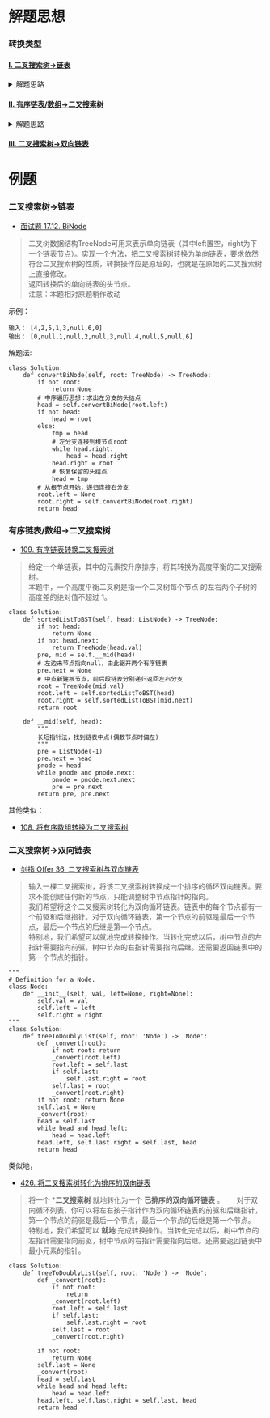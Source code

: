 # 解题思想
### 转换类型
#### [I. 二叉搜索树->链表](#二叉搜索树->链表)
<details>
<summary>解题思路</summary>
    
1). 求出左分支的头结点`head`
    
2). 从左分支的头结点开始，遍历寻找到根节点`root`

3). 左分支和根节点连接，还原左分支的头结点`head`

4). 递归作业右分支

</details>

#### [II. 有序链表/数组->二叉搜索树](#有序链表/数组->二叉搜索树)
<details>
<summary>解题思路</summary>

1). 找到数组中点，或者**长短指针法**找到有序链表中点

2). 以中点新建根节点`root`，并将数组/链表锯开前后两段

3). 以前半段递归返回根节点`root`的左分支，后半段返回根节点`root`的右分支

</details>

#### [III. 二叉搜索树->双向链表](#二叉搜索树->双向链表)


# 例题
### 二叉搜索树->链表
- [面试题 17.12. BiNode](https://leetcode-cn.com/problems/binode-lcci/)
> 二叉树数据结构TreeNode可用来表示单向链表（其中left置空，right为下一个链表节点）。实现一个方法，把二叉搜索树转换为单向链表，要求依然符合二叉搜索树的性质，转换操作应是原址的，也就是在原始的二叉搜索树上直接修改。     
返回转换后的单向链表的头节点。     
注意：本题相对原题稍作改动

示例：
```shell
输入： [4,2,5,1,3,null,6,0]
输出： [0,null,1,null,2,null,3,null,4,null,5,null,6]
```
解题法:
```python3
class Solution:
    def convertBiNode(self, root: TreeNode) -> TreeNode:
        if not root:
            return None
        # 中序遍历思想：求出左分支的头结点
        head = self.convertBiNode(root.left)
        if not head:
            head = root
        else:
            tmp = head
            # 左分支连接到根节点root
            while head.right:
                head = head.right
            head.right = root
            # 恢复保留的头结点
            head = tmp
        # 从根节点开始，递归连接右分支
        root.left = None
        root.right = self.convertBiNode(root.right)
        return head
```

### 有序链表/数组->二叉搜索树
- [109. 有序链表转换二叉搜索树](https://leetcode-cn.com/problems/convert-sorted-list-to-binary-search-tree/)
> 给定一个单链表，其中的元素按升序排序，将其转换为高度平衡的二叉搜索树。     
本题中，一个高度平衡二叉树是指一个二叉树每个节点 的左右两个子树的高度差的绝对值不超过 1。

```python3
class Solution:
    def sortedListToBST(self, head: ListNode) -> TreeNode:
        if not head:
            return None
        if not head.next:
            return TreeNode(head.val)
        pre, mid = self.__mid(head)
        # 左边未节点指向null，由此锯开两个有序链表
        pre.next = None
        # 中点新建根节点，前后段链表分别递归返回左右分支
        root = TreeNode(mid.val)
        root.left = self.sortedListToBST(head)
        root.right = self.sortedListToBST(mid.next)
        return root

    def __mid(self, head):
        """
        长短指针法，找到链表中点(偶数节点时偏左)
        """
        pre = ListNode(-1)
        pre.next = head
        pnode = head
        while pnode and pnode.next:
            pnode = pnode.next.next
            pre = pre.next
        return pre, pre.next
```
其他类似：

- [108. 将有序数组转换为二叉搜索树](https://leetcode-cn.com/problems/convert-sorted-array-to-binary-search-tree/)

### 二叉搜索树->双向链表
- [剑指 Offer 36. 二叉搜索树与双向链表](https://leetcode-cn.com/problems/er-cha-sou-suo-shu-yu-shuang-xiang-lian-biao-lcof/)
> 输入一棵二叉搜索树，将该二叉搜索树转换成一个排序的循环双向链表。要求不能创建任何新的节点，只能调整树中节点指针的指向。   
我们希望将这个二叉搜索树转化为双向循环链表。链表中的每个节点都有一个前驱和后继指针。对于双向循环链表，第一个节点的前驱是最后一个节点，最后一个节点的后继是第一个节点。    
特别地，我们希望可以就地完成转换操作。当转化完成以后，树中节点的左指针需要指向前驱，树中节点的右指针需要指向后继。还需要返回链表中的第一个节点的指针。

```python3
"""
# Definition for a Node.
class Node:
    def __init__(self, val, left=None, right=None):
        self.val = val
        self.left = left
        self.right = right
"""
class Solution:
    def treeToDoublyList(self, root: 'Node') -> 'Node':
        def _convert(root):
            if not root: return
            _convert(root.left)
            root.left = self.last
            if self.last:
                self.last.right = root
            self.last = root
            _convert(root.right)
        if not root: return None
        self.last = None
        _convert(root)
        head = self.last
        while head and head.left:
            head = head.left
        head.left, self.last.right = self.last, head
        return head
```
类似地，
- [426. 将二叉搜索树转化为排序的双向链表](https://leetcode-cn.com/problems/convert-binary-search-tree-to-sorted-doubly-linked-list/)
> 将一个 ***二叉搜索树** 就地转化为一个 **已排序的双向循环链表** 。　　
对于双向循环列表，你可以将左右孩子指针作为双向循环链表的前驱和后继指针，第一个节点的前驱是最后一个节点，最后一个节点的后继是第一个节点。   
特别地，我们希望可以 **就地** 完成转换操作。当转化完成以后，树中节点的左指针需要指向前驱，树中节点的右指针需要指向后继。还需要返回链表中最小元素的指针。

```python3
class Solution:
    def treeToDoublyList(self, root: 'Node') -> 'Node':
        def _convert(root):
            if not root:
                return
            _convert(root.left)
            root.left = self.last
            if self.last:
                self.last.right = root
            self.last = root
            _convert(root.right)
        
        if not root:
            return None
        self.last = None
        _convert(root)
        head = self.last
        while head and head.left:
            head = head.left
        head.left, self.last.right = self.last, head
        return head
```
